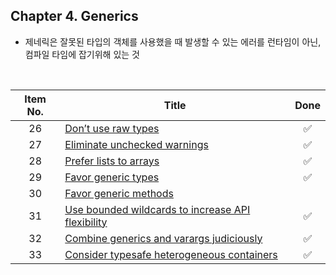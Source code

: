 ## Chapter 4. Generics

* 제네릭은 잘못된 타입의 객체를 사용했을 때 발생할 수 있는 에러를 런타임이 아닌, 컴파일 타임에 잡기위해 있는 것
<br/>

| Item No. 	| Title                                                            	|        Done        	|
|:--------:	|------------------------------------------------------------------	|:------------------:	|
|    26    	| [Don’t use raw types](item26.md)                                	| :white_check_mark: 	|
|    27    	| [Eliminate unchecked warnings](item27.md)                        	| :white_check_mark: 	|
|    28    	| [Prefer lists to arrays](item28.md)                              	| :white_check_mark: 	|
|    29    	| [Favor generic types](item29.md)                          	      | :white_check_mark: 	|
|    30    	| [Favor generic methods](item30.md)                               	|                    	|
|    31    	| [Use bounded wildcards to increase API flexibility](item31.md)  	| :white_check_mark: 	|
|    32    	| [Combine generics and varargs judiciously](item32.md)            	| :white_check_mark: 	|
|    33    	| [Consider typesafe heterogeneous containers](item33.md)         	| :white_check_mark: 	|
